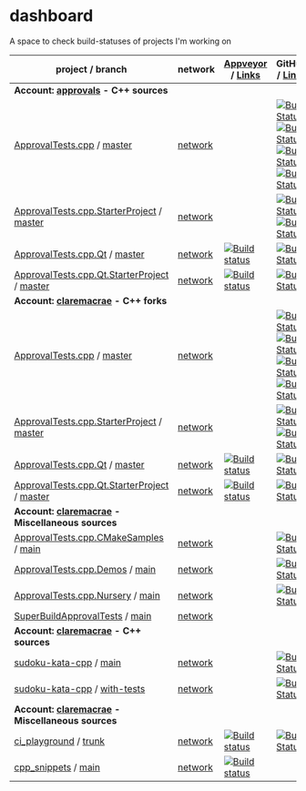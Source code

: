 <a id="top"></a>
# dashboard
A space to check build-statuses of projects I'm working on

| project / branch | network | [Appveyor](https://ci.appveyor.com/projects) / [Links](/links/appveyor.md) | GitHub / [Links](/links/github_actions.md) |
|  --- | --- | --- | --- |
| **Account: [approvals](https://github.com/approvals?tab=repositories) - C++ sources** |
| [ApprovalTests.cpp](https://github.com/approvals/ApprovalTests.cpp/) / [master](https://github.com/approvals/ApprovalTests.cpp/commits/master) | [network](https://github.com/approvals/ApprovalTests.cpp/network) |  | [![Build Status](https://github.com/approvals/ApprovalTests.cpp/workflows/build/badge.svg?branch=master)](https://github.com/approvals/ApprovalTests.cpp/actions?query=branch%3Amaster+workflow%3Abuild)  [![Build Status](https://github.com/approvals/ApprovalTests.cpp/workflows/cygwin/badge.svg?branch=master)](https://github.com/approvals/ApprovalTests.cpp/actions?query=branch%3Amaster+workflow%3Acygwin)  [![Build Status](https://github.com/approvals/ApprovalTests.cpp/workflows/mingw/badge.svg?branch=master)](https://github.com/approvals/ApprovalTests.cpp/actions?query=branch%3Amaster+workflow%3Amingw)  [![Build Status](https://github.com/approvals/ApprovalTests.cpp/workflows/python-tests/badge.svg?branch=master)](https://github.com/approvals/ApprovalTests.cpp/actions?query=branch%3Amaster+workflow%3Apython-tests) |
| [ApprovalTests.cpp.StarterProject](https://github.com/approvals/ApprovalTests.cpp.StarterProject/) / [master](https://github.com/approvals/ApprovalTests.cpp.StarterProject/commits/master) | [network](https://github.com/approvals/ApprovalTests.cpp.StarterProject/network) |  | [![Build Status](https://github.com/approvals/ApprovalTests.cpp.StarterProject/workflows/build/badge.svg?branch=master)](https://github.com/approvals/ApprovalTests.cpp.StarterProject/actions?query=branch%3Amaster+workflow%3Abuild)  [![Build Status](https://github.com/approvals/ApprovalTests.cpp.StarterProject/workflows/build_vs/badge.svg?branch=master)](https://github.com/approvals/ApprovalTests.cpp.StarterProject/actions?query=branch%3Amaster+workflow%3Abuild_vs) |
| [ApprovalTests.cpp.Qt](https://github.com/approvals/ApprovalTests.cpp.Qt/) / [master](https://github.com/approvals/ApprovalTests.cpp.Qt/commits/master) | [network](https://github.com/approvals/ApprovalTests.cpp.Qt/network) | [![Build status](https://ci.appveyor.com/api/projects/status/pf8et0nk1mdajskf/branch/master?svg=true)](https://ci.appveyor.com/project/isidore/approvaltests-cpp-qt/branch/master) | [![Build Status](https://github.com/approvals/ApprovalTests.cpp.Qt/workflows/build/badge.svg?branch=master)](https://github.com/approvals/ApprovalTests.cpp.Qt/actions?query=branch%3Amaster+workflow%3Abuild) |
| [ApprovalTests.cpp.Qt.StarterProject](https://github.com/approvals/ApprovalTests.cpp.Qt.StarterProject/) / [master](https://github.com/approvals/ApprovalTests.cpp.Qt.StarterProject/commits/master) | [network](https://github.com/approvals/ApprovalTests.cpp.Qt.StarterProject/network) | [![Build status](https://ci.appveyor.com/api/projects/status/tpitsul9axlv93uk/branch/master?svg=true)](https://ci.appveyor.com/project/isidore/approvaltests-cpp-qt-starterproject/branch/master) | [![Build Status](https://github.com/approvals/ApprovalTests.cpp.Qt.StarterProject/workflows/build/badge.svg?branch=master)](https://github.com/approvals/ApprovalTests.cpp.Qt.StarterProject/actions?query=branch%3Amaster+workflow%3Abuild) |
| **Account: [claremacrae](https://github.com/claremacrae?tab=repositories) - C++ forks** |
| [ApprovalTests.cpp](https://github.com/claremacrae/ApprovalTests.cpp/) / [master](https://github.com/claremacrae/ApprovalTests.cpp/commits/master) | [network](https://github.com/claremacrae/ApprovalTests.cpp/network) |  | [![Build Status](https://github.com/claremacrae/ApprovalTests.cpp/workflows/build/badge.svg?branch=master)](https://github.com/claremacrae/ApprovalTests.cpp/actions?query=branch%3Amaster+workflow%3Abuild)  [![Build Status](https://github.com/claremacrae/ApprovalTests.cpp/workflows/cygwin/badge.svg?branch=master)](https://github.com/claremacrae/ApprovalTests.cpp/actions?query=branch%3Amaster+workflow%3Acygwin)  [![Build Status](https://github.com/claremacrae/ApprovalTests.cpp/workflows/mingw/badge.svg?branch=master)](https://github.com/claremacrae/ApprovalTests.cpp/actions?query=branch%3Amaster+workflow%3Amingw)  [![Build Status](https://github.com/claremacrae/ApprovalTests.cpp/workflows/python-tests/badge.svg?branch=master)](https://github.com/claremacrae/ApprovalTests.cpp/actions?query=branch%3Amaster+workflow%3Apython-tests) |
| [ApprovalTests.cpp.StarterProject](https://github.com/claremacrae/ApprovalTests.cpp.StarterProject/) / [master](https://github.com/claremacrae/ApprovalTests.cpp.StarterProject/commits/master) | [network](https://github.com/claremacrae/ApprovalTests.cpp.StarterProject/network) |  | [![Build Status](https://github.com/claremacrae/ApprovalTests.cpp.StarterProject/workflows/build/badge.svg?branch=master)](https://github.com/claremacrae/ApprovalTests.cpp.StarterProject/actions?query=branch%3Amaster+workflow%3Abuild)  [![Build Status](https://github.com/claremacrae/ApprovalTests.cpp.StarterProject/workflows/build_vs/badge.svg?branch=master)](https://github.com/claremacrae/ApprovalTests.cpp.StarterProject/actions?query=branch%3Amaster+workflow%3Abuild_vs) |
| [ApprovalTests.cpp.Qt](https://github.com/claremacrae/ApprovalTests.cpp.Qt/) / [master](https://github.com/claremacrae/ApprovalTests.cpp.Qt/commits/master) | [network](https://github.com/claremacrae/ApprovalTests.cpp.Qt/network) | [![Build status](https://ci.appveyor.com/api/projects/status/g60qbttap7m5nul2/branch/master?svg=true)](https://ci.appveyor.com/project/claremacrae/approvaltests-cpp-qt/branch/master) | [![Build Status](https://github.com/claremacrae/ApprovalTests.cpp.Qt/workflows/build/badge.svg?branch=master)](https://github.com/claremacrae/ApprovalTests.cpp.Qt/actions?query=branch%3Amaster+workflow%3Abuild) |
| [ApprovalTests.cpp.Qt.StarterProject](https://github.com/claremacrae/ApprovalTests.cpp.Qt.StarterProject/) / [master](https://github.com/claremacrae/ApprovalTests.cpp.Qt.StarterProject/commits/master) | [network](https://github.com/claremacrae/ApprovalTests.cpp.Qt.StarterProject/network) | [![Build status](https://ci.appveyor.com/api/projects/status/xe2iwuto0sc342a7/branch/master?svg=true)](https://ci.appveyor.com/project/claremacrae/approvaltests-cpp-qt-starterproject/branch/master) | [![Build Status](https://github.com/claremacrae/ApprovalTests.cpp.Qt.StarterProject/workflows/build/badge.svg?branch=master)](https://github.com/claremacrae/ApprovalTests.cpp.Qt.StarterProject/actions?query=branch%3Amaster+workflow%3Abuild) |
| **Account: [claremacrae](https://github.com/claremacrae?tab=repositories) - Miscellaneous sources** |
| [ApprovalTests.cpp.CMakeSamples](https://github.com/claremacrae/ApprovalTests.cpp.CMakeSamples/) / [main](https://github.com/claremacrae/ApprovalTests.cpp.CMakeSamples/commits/main) | [network](https://github.com/claremacrae/ApprovalTests.cpp.CMakeSamples/network) |  | [![Build Status](https://github.com/claremacrae/ApprovalTests.cpp.CMakeSamples/workflows/build/badge.svg?branch=main)](https://github.com/claremacrae/ApprovalTests.cpp.CMakeSamples/actions?query=branch%3Amain+workflow%3Abuild) |
| [ApprovalTests.cpp.Demos](https://github.com/claremacrae/ApprovalTests.cpp.Demos/) / [main](https://github.com/claremacrae/ApprovalTests.cpp.Demos/commits/main) | [network](https://github.com/claremacrae/ApprovalTests.cpp.Demos/network) |  | [![Build Status](https://github.com/claremacrae/ApprovalTests.cpp.Demos/workflows/build/badge.svg?branch=main)](https://github.com/claremacrae/ApprovalTests.cpp.Demos/actions?query=branch%3Amain+workflow%3Abuild) |
| [ApprovalTests.cpp.Nursery](https://github.com/claremacrae/ApprovalTests.cpp.Nursery/) / [main](https://github.com/claremacrae/ApprovalTests.cpp.Nursery/commits/main) | [network](https://github.com/claremacrae/ApprovalTests.cpp.Nursery/network) |  | [![Build Status](https://github.com/claremacrae/ApprovalTests.cpp.Nursery/workflows/build/badge.svg?branch=main)](https://github.com/claremacrae/ApprovalTests.cpp.Nursery/actions?query=branch%3Amain+workflow%3Abuild) |
| [SuperBuildApprovalTests](https://github.com/claremacrae/SuperBuildApprovalTests/) / [main](https://github.com/claremacrae/SuperBuildApprovalTests/commits/main) | [network](https://github.com/claremacrae/SuperBuildApprovalTests/network) |  |  |
| **Account: [claremacrae](https://github.com/claremacrae?tab=repositories) - C++ sources** |
| [sudoku-kata-cpp](https://github.com/claremacrae/sudoku-kata-cpp/) / [main](https://github.com/claremacrae/sudoku-kata-cpp/commits/main) | [network](https://github.com/claremacrae/sudoku-kata-cpp/network) |  | [![Build Status](https://github.com/claremacrae/sudoku-kata-cpp/workflows/CMake/badge.svg?branch=main)](https://github.com/claremacrae/sudoku-kata-cpp/actions?query=branch%3Amain+workflow%3ACMake) |
| [sudoku-kata-cpp](https://github.com/claremacrae/sudoku-kata-cpp/) / [with-tests](https://github.com/claremacrae/sudoku-kata-cpp/commits/with-tests) | [network](https://github.com/claremacrae/sudoku-kata-cpp/network) |  | [![Build Status](https://github.com/claremacrae/sudoku-kata-cpp/workflows/CMake/badge.svg?branch=with-tests)](https://github.com/claremacrae/sudoku-kata-cpp/actions?query=branch%3Awith-tests+workflow%3ACMake) |
| **Account: [claremacrae](https://github.com/claremacrae?tab=repositories) - Miscellaneous sources** |
| [ci_playground](https://github.com/claremacrae/ci_playground/) / [trunk](https://github.com/claremacrae/ci_playground/commits/trunk) | [network](https://github.com/claremacrae/ci_playground/network) | [![Build status](https://ci.appveyor.com/api/projects/status/cbksrgvypq5vksy2/branch/trunk?svg=true)](https://ci.appveyor.com/project/claremacrae/ci-playground/branch/trunk) | [![Build Status](https://github.com/claremacrae/ci_playground/workflows/build/badge.svg?branch=trunk)](https://github.com/claremacrae/ci_playground/actions?query=branch%3Atrunk+workflow%3Abuild) |
| [cpp_snippets](https://github.com/claremacrae/cpp_snippets/) / [main](https://github.com/claremacrae/cpp_snippets/commits/main) | [network](https://github.com/claremacrae/cpp_snippets/network) | [![Build status](https://ci.appveyor.com/api/projects/status/hqf8xh615dyp3u4l/branch/main?svg=true)](https://ci.appveyor.com/project/claremacrae/cpp-snippets/branch/main) |  |

